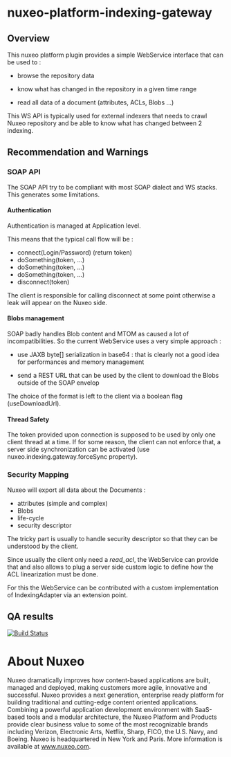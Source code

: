 # nuxeo-platform-indexing-gateway

## Overview

This nuxeo platform plugin provides a simple WebService interface that can be used to :

 - browse the repository data

 - know what has changed in the repository in a given time range

 - read all data of a document (attributes, ACLs, Blobs ...)

This WS API is typically used for external indexers that needs to crawl Nuxeo repository and be able to know what has changed between 2 indexing.

## Recommendation and Warnings

### SOAP API

The SOAP API try to be compliant with most SOAP dialect and WS stacks.
This generates some limitations.

#### Authentication

Authentication is managed at Application level.

This means that the typical call flow will be :

 - connect(Login/Password) (return token)
 - doSomething(token, ...)
 - doSomething(token, ...)
 - doSomething(token, ...)
 - disconnect(token)

The client is responsible for calling disconnect at some point otherwise a leak will appear on the Nuxeo side.

#### Blobs management

SOAP badly handles Blob content and MTOM as caused a lot of incompatibilities.
So the current WebService uses a very simple approach :

 - use JAXB byte[] serialization in base64 : that is clearly not a good idea for performances and memory management

 - send a REST URL that can be used by the client to download the Blobs outside of the SOAP envelop

The choice of the format is left to the client via a boolean flag (useDownloadUrl).

#### Thread Safety

The token provided upon connection is supposed to be used by only one client thread at a time.
If for some reason, the client can not enforce that, a server side synchronization can be activated (use nuxeo.indexing.gateway.forceSync property).

### Security Mapping

Nuxeo will export all data about the Documents :

 - attributes (simple and complex)
 - Blobs
 - life-cycle
 - security descriptor

The tricky part is usually to handle security descriptor so that they can be understood by the client.

Since usually the client only need a *read_acl*, the WebService can provide that and also allows to plug a server side custom logic to define how the ACL linearization must be done.

For this the WebService can be contributed with a custom implementation of IndexingAdapter via an extension point.

## QA results

[![Build Status](https://qa.nuxeo.org/jenkins/buildStatus/icon?job=addons_nuxeo-platform-indexing-gateway-master)](https://qa.nuxeo.org/jenkins/job/addons_nuxeo-platform-indexing-gateway-master/)

# About Nuxeo

Nuxeo dramatically improves how content-based applications are built, managed and deployed, making customers more agile, innovative and successful. Nuxeo provides a next generation, enterprise ready platform for building traditional and cutting-edge content oriented applications. Combining a powerful application development environment with SaaS-based tools and a modular architecture, the Nuxeo Platform and Products provide clear business value to some of the most recognizable brands including Verizon, Electronic Arts, Netflix, Sharp, FICO, the U.S. Navy, and Boeing. Nuxeo is headquartered in New York and Paris. More information is available at www.nuxeo.com.



